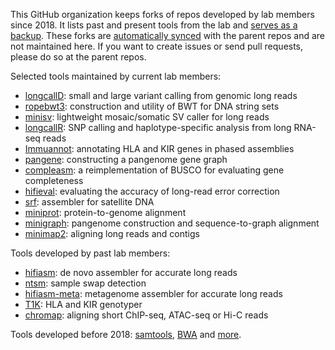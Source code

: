 This GitHub organization keeps forks of repos developed by lab members since 2018.
It lists past and present tools from the lab and [serves as a backup](https://docs.github.com/en/pull-requests/collaborating-with-pull-requests/working-with-forks/what-happens-to-forks-when-a-repository-is-deleted-or-changes-visibility#deleting-a-public-repository).
These forks are [automatically synced](https://github.com/apps/pull) with the parent repos and are not maintained here.
If you want to create issues or send pull requests, please do so at the parent repos.

Selected tools maintained by current lab members:
* [longcallD](https://github.com/yangao07/longcallD): small and large variant calling from genomic long reads
* [ropebwt3](https://github.com/lh3/ropebwt3): construction and utility of BWT for DNA string sets
* [minisv](https://github.com/lh3/minisv): lightweight mosaic/somatic SV caller for long reads
* [longcallR](https://github.com/huangnengCSU/longcallR): SNP calling and haplotype-specific analysis from long RNA-seq reads
* [Immuannot](https://github.com/YingZhou001/Immuannot): annotating HLA and KIR genes in phased assemblies
* [pangene](https://github.com/lh3/pangene): constructing a pangenome gene graph 
* [compleasm](https://github.com/huangnengCSU/compleasm): a reimplementation of BUSCO for evaluating gene completeness
* [hifieval](https://github.com/hlilab/hifieval): evaluating the accuracy of long-read error correction
* [srf](https://github.com/lh3/srf): assembler for satellite DNA
* [miniprot](https://github.com/lh3/miniprot): protein-to-genome alignment
* [minigraph](https://github.com/lh3/minigraph): pangenome construction and sequence-to-graph alignment
* [minimap2](https://github.com/lh3/minimap2): aligning long reads and contigs

Tools developed by past lab members:
* [hifiasm](https://github.com/chhylp123/hifiasm): de novo assembler for accurate long reads
* [ntsm](https://github.com/JustinChu/ntsm): sample swap detection
* [hifiasm-meta](https://github.com/xfengnefx/hifiasm-meta): metagenome assembler for accurate long reads
* [T1K](https://github.com/mourisl/T1K): HLA and KIR genotyper
* [chromap](https://github.com/haowenz/chromap): aligning short ChIP-seq, ATAC-seq or Hi-C reads

Tools developed before 2018: [samtools](https://github.com/samtools/samtools), [BWA](https://github.com/lh3/BWA) and [more](https://hlilab.github.io/software).
